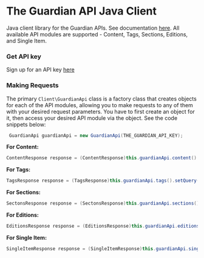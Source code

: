 # The Guardian API Java Client

Java client library for the Guardian APIs. See documentation [here](https://open-platform.theguardian.com/documentation/).
All available API modules are supported - Content, Tags, Sections, Editions, and Single Item.

### Get API key

Sign up for an API key [here](https://open-platform.theguardian.com/access)

### Making Requests

The primary `Client\GuardianApi` class is a factory class that creates objects for each of the API modules, allowing you to make requests to any of them with your desired request parameters. You have to first create an object for it, then access your desired API module via the object. See the code snippets below:

```java
 GuardianApi guardianApi = new GuardianApi(THE_GUARDIAN_API_KEY);
```

**For Content:**

```java
ContentResponse response = (ContentResponse)this.guardianApi.content().setQuery("12 years a slave").setTag("film/film,tone/reviews").setFromDate("2023-03-20").setShowTags("contributor").setShowFields("starRating,headline,thumbnail,short-url").setOrderBy("relevance").fetch();
```

**For Tags:**

```java
TagsResponse response = (TagsResponse)this.guardianApi.tags().setQuery("apple").setSection("technology").setShowReferences("all").fetch();
```

**For Sections:**

```java
SectonsResponse response = (SectonsResponse)this.guardianApi.sections().setQuery("business").fetch();
```

**For Editions:**

```java
EditionsResponse response = (EditionsResponse)this.guardianApi.editions().setQuery("uk").fetch();
```

**For Single Item:**

```java
SingleItemResponse response = (SingleItemResponse)this.guardianApi.singleItem().setId("/sport/2022/oct/07/cricket-jos-buttler-primed-for-england-comeback-while-phil-salt-stays-focused").setShowStoryPackage(true).setShowEditorsPicks(true).setShowMostViewed(true).setShowRelated(true).fetch();
```